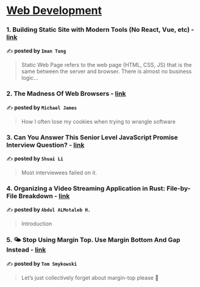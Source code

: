 
<h1><a href=https://medium.com/tag/web-development/recommended target="_blank" rel="noopener noreferrer">Web Development</a></h1>
<h3>1. Building Static Site with Modern Tools (No React, Vue, etc) - <a href="https://medium.com/@imantung/building-static-site-with-modern-tools-no-react-vue-etc-7ae6e55b2249" target="_blank" rel="noopener noreferrer">link</a></h3>

✍️ **posted by `Iman Tung`**

<blockquote>Static Web Page refers to the web page (HTML, CSS, JS) that is the same between the server and browser. There is almost no business logic…</blockquote>

<h3>2. The Madness Of Web Browsers - <a href="https://medium.com/website-development-dilemnas/the-madness-of-web-browsers-8cf52c2df5df" target="_blank" rel="noopener noreferrer">link</a></h3>

✍️ **posted by `Michael James`**

<blockquote>How I often lose my cookies when trying to wrangle software</blockquote>

<h3>3. Can You Answer This Senior Level JavaScript Promise Interview Question? - <a href="https://medium.com/frontend-canteen/can-you-answer-this-senior-level-javascript-promise-interview-question-69f7b6ffc2e7" target="_blank" rel="noopener noreferrer">link</a></h3>

✍️ **posted by `Shuai Li`**

<blockquote>Most interviewees failed on it.</blockquote>

<h3>4. Organizing a Video Streaming Application in Rust: File-by-File Breakdown - <a href="https://medium.com/@bmk72ihvmu/organizing-a-video-streaming-application-in-rust-file-by-file-breakdown-2f2f03642016" target="_blank" rel="noopener noreferrer">link</a></h3>

✍️ **posted by `Abdul ALMotaleb H.`**

<blockquote>Introduction</blockquote>

<h3>5. 🌤️ Stop Using Margin Top. Use Margin Bottom And Gap Instead - <a href="https://medium.com/@tomaszs2/️-stop-using-margin-top-use-margin-bottom-and-gap-instead-0f13c84c14a2" target="_blank" rel="noopener noreferrer">link</a></h3>

✍️ **posted by `Tom Smykowski`**

<blockquote>Let’s just collectively forget about margin-top please 🙏</blockquote>

